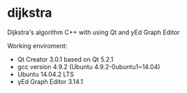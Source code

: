 # dijkstra
Dijkstra's algorithm C++ with using Qt and yEd Graph Editor

Working enviroment:

 * Qt Creator 3.0.1 based on Qt 5.2.1
 * gcc version 4.9.2 (Ubuntu 4.9.2-0ubuntu1~14.04)
 * Ubuntu 14.04.2 LTS
 * yEd Graph Editor 3.14.1

